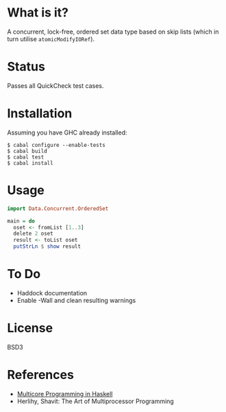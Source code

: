 What is it?
===========

A concurrent, lock-free, ordered set data type based on skip lists (which in
turn utilise `atomicModifyIORef`).


Status
======

Passes all QuickCheck test cases.


Installation
============

Assuming you have GHC already installed:

    $ cabal configure --enable-tests
    $ cabal build
    $ cabal test
    $ cabal install


Usage
=====

```haskell
import Data.Concurrent.OrderedSet

main = do
  oset <- fromList [1..3]
  delete 2 oset
  result <- toList oset
  putStrLn $ show result
```


To Do
=====

* Haddock documentation
* Enable -Wall and clean resulting warnings


License
=======

BSD3


References
==========

* [Multicore Programming in Haskell](http://www.infoq.com/presentations/Multicore-Programming-in-Haskell)
* Herlihy, Shavit: The Art of Multiprocessor Programming
